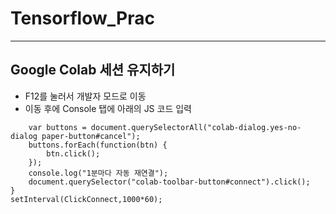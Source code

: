 # Tensorflow_Prac
----------------

## Google Colab 세션 유지하기
* F12를 눌러서 개발자 모드로 이동
* 이동 후에 Console 탭에 아래의 JS 코드 입력
```
    var buttons = document.querySelectorAll("colab-dialog.yes-no-dialog paper-button#cancel"); 
    buttons.forEach(function(btn) { 
        btn.click(); 
    }); 
    console.log("1분마다 자동 재연결"); 
    document.querySelector("colab-toolbar-button#connect").click(); 
} 
setInterval(ClickConnect,1000*60);
```
